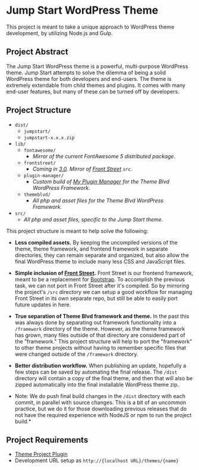 # Jump Start WordPress Theme

This project is meant to take a unique approach to WordPress theme development, by utilizing Node.js and Gulp.

## Project Abstract

The Jump Start WordPress theme is a powerful, multi-purpose WordPress theme. Jump Start attempts to solve the dilemma of being a solid WordPress theme for both developers and end-users. The theme is extremely extendable from child themes and plugins. It comes with many end-user features, but many of these can be turned off by developers.

## Project Structure

* `dist/`
	* `jumpstart/`
	* `jumpstart-x.x.x.zip`
* `lib/`
	* `fontawesome/`
		* *Mirror of the current FontAwesome 5 distributed package.*
	* `frontstreet/`
		* *Coming in [3.0](https://github.com/themeblvd/jumpstart/milestone/24). Mirror of [Front Street](https://github.com/themeblvd/frontstreet) `src`.*
	* `plugin-manager/`
		* *Custom build of [My Plugin Manager](https://github.com/themeblvd/my-plugin-manager) for the Theme Blvd WordPress Framework.*
	* `themeblvd/`
		* *All php and asset files for the Theme Blvd WordPress Framework.*
* `src/`
	* *All php and asset files, specific to the Jump Start theme.*

This project structure is meant to help solve the following:

* **Less compiled assets.** By keeping the uncompiled versions of the theme, theme framework, and frontend framework in separate directories, they can remain separate and organized, but also allow the final WordPress theme to include many less CSS and JavaScript files.
* **Simple inclusion of [Front Street](https://github.com/themeblvd/frontstreet).** Front Street is our frontend framework, meant to be a replacement for [Bootstrap](https://github.com/twbs/bootstrap). To accomplish the previous task, we can not port in Front Street after it's compiled. So by mirroring the project's `/src` directory we can setup a good workflow for managing Front Street in its own separate repo, but still be able to easily port future updates in here.
* **True separation of Theme Blvd framework and theme.** In the past this was always done by separating out framework functionality into a `/framework` directory of the theme. However, as the theme framework has grown, many files outside of that directory are considered part of the "framework." This project structure will help to port the "framework" to other theme projects without having to remember specific files that were changed outside of the `/framework` directory.
* **Better distribution workflow.** When publishing an update, hopefully a few steps can be saved by automating the final release. The `/dist` directory will contain a copy of the final theme, and then that will also be zipped automatically into the final installable WordPress theme zip.

* Note: We do push final build changes in the `/dist` directory with each commit, in parallel with source changes. This is a bit of an uncommon practice, but we do it for those downloading previous releases that do not have the required experience with NodeJS or npm to run the project build.*

## Project Requirements

* [Theme Project Plugin](https://github.com/themeblvd/theme-project)
* Development URL setup as `http://{localhost URL}/themes/{name}`
